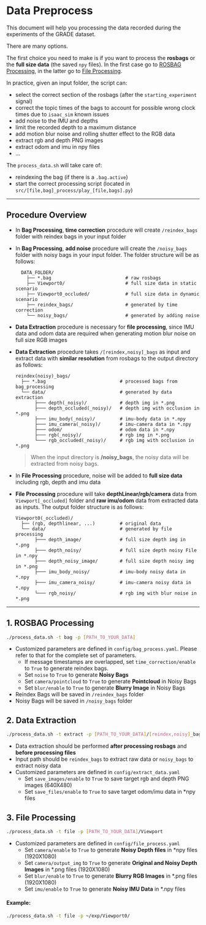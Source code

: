 # Data Preprocess

This document will help you processing the data recorded during the experiments of the GRADE dataset.

There are many options.

The first choice you need to make is if you want to process the **rosbags** or the **full size data** (the saved `npy` files).
In the first case go to [ROSBAG Processing](), in the latter go to [File Processing]().

In practice, given an input folder, the script can:

- select the correct section of the rosbags (after the `starting_experiment` signal)
- correct the topic times of the bags to account for possible wrong clock times due to `isaac_sim` known issues
- add noise to the IMU and depths
- limit the recorded depth to a maximum distance
- add motion blur noise and rolling shutter effect to the RGB data
- extract rgb and depth PNG images
- extract odom and imu in npy files
- ...

The `process_data.sh` will take care of:

- reindexing the bag (if there is a `.bag.active`)
- start the correct processing script (located in `src/[file,bag]_process/play_[file,bags].py`)

---

## Procedure Overview

- In **Bag Processing**, **time correction** procedure will create `/reindex_bags` folder with reindex bags in your input folder
- In **Bag Processing**, **add noise** procedure will create the `/noisy_bags` folder with noisy bags in your input folder. The folder structure will be as follows:

  ```
    DATA_FOLDER/
      ├── *.bag                           # raw rosbags
      ├── Viewport0/                      # full size data in static scenario
      ├── Viewport0_occluded/             # full size data in dynamic scenario
      ├── reindex_bags/                   # generated by time correction
      └── noisy_bags/                     # generated by adding noise
  ```

- **Data Extraction** procedure is necessary for **file processing**, since IMU data and odom data are required when generating motion blur noise on full size RGB images
- **Data Extraction** procedure takes `/[reindex,noisy]_bags` as input and extract data with **similar resolution** from rosbags to the output directory as follows:

  ```
  reindex(noisy)_bags/
    ├── *.bag                           # processed bags from bag_processing
    └── data/                           # generated by data extraction
         ├─── depth(_noisy)/            # depth img in *.png
         ├─── depth_occluded(_noisy)/   # depth img with occlusion in *.png
         ├─── imu_body(_noisy)/         # imu-body data in *.npy
         ├─── imu_camera(_noisy)/       # imu-camera data in *.npy
         ├─── odom/                     # odom data in *.npy
         ├─── rgb(_noisy)/              # rgb img in *.png
         └─── rgb_occluded(_noisy)/     # rgb img with occlusion in *.png
  ```

  > When the input directory is **/noisy_bags**, the noisy data will be extracted from noisy bags.

- In **File Processing** procedure, noise will be added to **full size data** including rgb, depth and imu data
- **File Processing** procedure will take **depthLinear/rgb/camera** data from `Viewport[_occluded]` folder and **raw imu/odom** data from extracted data as inputs. The output folder structure is as follows:

  ```
  Viewport0(_occluded)/
    ├── (rgb, depthlinear, ...)         # original data
    └── data/                           # generated by file processing
         ├─── depth_image/              # full size depth img in *.png
         ├─── depth_noisy/              # full size depth noisy File in *.npy
         ├─── depth_noisy_image/        # full size depth noisy img  in *.png
         ├─── imu_body_noisy/           # imu-body noisy data in *.npy
         ├─── imu_camera_noisy/         # imu-camera noisy data in *.npy
         └─── rgb_noisy/                # rgb img with blur noise in *.png
  ```

---

## 1. ROSBAG Processing

```bash
./process_data.sh -t bag -p [PATH_TO_YOUR_DATA]
```

- Customized parameters are defined in `config/bag_process.yaml`. Please refer to that for the complete set of parameters.
  - If message timestamps are overlapped, set `time_correction/enable` to `True` to generate reindex bags.
  - Set `noise` to `True` to generate **Noisy Bags**
  - Set `camera/pointcloud` to `True` to generate **Pointcloud** in Noisy Bags
  - Set `blur/enable` to `True` to generate **Blurry Image** in Noisy Bags
- Reindex Bags will be saved in `/reindex_bags` folder
- Noisy Bags will be saved in `/noisy_bags` folder

## 2. Data Extraction

```bash
./process_data.sh -t extract -p [PATH_TO_YOUR_DATA]/[reindex,noisy]_bags
```

- Data extraction should be performed **after processing rosbags** and **before processing files**
- Input path should be `reindex_bags` to extract raw data or `noisy_bags` to extract noisy data
- Customized parameters are defined in `config/extract_data.yaml`
  - Set `save_images/enable` to `True` to save target rgb and depth PNG images (640X480)
  - Set `save_files/enable` to `True` to save target odom/imu data in \*npy files

## 3. File Processing

```bash
./process_data.sh -t file -p [PATH_TO_YOUR_DATA]/Viewport
```

- Customized parameters are defined in `config/file_process.yaml`
  - Set `camera/enable` to `True` to generate **Noisy Depth files** in \*npy files (1920X1080)
  - Set `camera/output_img` to `True` to generate **Original and Noisy Depth Images** in \*.png files (1920X1080)
  - Set `blur/enable` to `True` to generate **Blurry RGB Images** in \*.png files (1920X1080)
  - Set `imu/enable` to `True` to generate **Noisy IMU Data** in \*.npy files

#### Example:

```bash
./process_data.sh -t file -p ~/exp/Viewport0/
```
